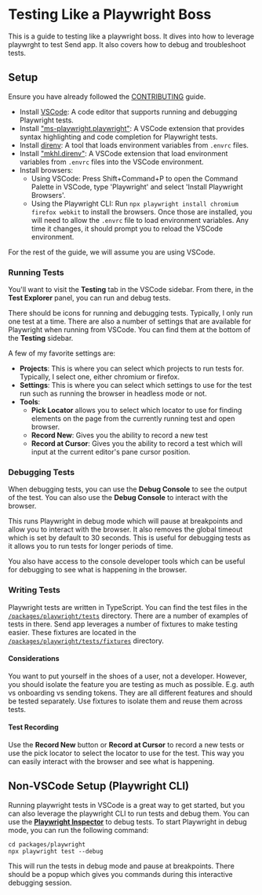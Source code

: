 
# Testing Like a Playwright Boss

This is a guide to testing like a playwright boss. It dives into how to leverage playwrght to test Send app. It also covers how to debug and troubleshoot tests.

## Setup

Ensure you have already followed the [CONTRIBUTING](/CONTRIBUTING.md) guide.

- Install [VSCode](https://code.visualstudio.com/): A code editor that supports running and debugging Playwright tests.
- Install ["ms-playwright.playwright"](https://marketplace.visualstudio.com/items?itemName=ms-playwright.playwright): A VSCode extension that provides syntax highlighting and code completion for Playwright tests.
- Install [direnv](https://direnv.net/): A tool that loads environment variables from `.envrc` files.
- Install ["mkhl.direnv"](https://marketplace.visualstudio.com/items?itemName=mkhl.direnv): A VSCode extension that load environment variables from `.envrc` files into the VSCode environment.
- Install browsers:
  - Using VSCode: Press Shift+Command+P to open the Command Palette in VSCode, type 'Playwright' and select 'Install Playwright Browsers'.
  - Using the Playwright CLI: Run `npx playwright install chromium firefox webkit` to install the browsers.
Once those are installed, you will need to allow the `.envrc` file to load environment variables. Any time it changes, it should prompt you to reload the VSCode environment.

For the rest of the guide, we will assume you are using VSCode.

### Running Tests

You'll want to visit the **Testing** tab in the VSCode sidebar. From there, in the **Test Explorer** panel, you can run and debug tests.

There should be icons for running and debugging tests. Typically, I only run one test at a time. There are also a number of settings that are available for Playwright when running from VSCode. You can find them at the bottom of the **Testing** sidebar.

A few of my favorite settings are:

- **Projects**: This is where you can select which projects to run tests for. Typically, I select one, either chromium or firefox.
- **Settings**: This is where you can select which settings to use for the test run such as running the browser in headless mode or not.
- **Tools**:
  - **Pick Locator** allows you to select which locator to use for finding elements on the page from the currently running test and open browser.
  - **Record New**: Gives you the ability to record a new test
  - **Record at Cursor**: Gives you the ability to record a test which will input at the current editor's pane cursor position.

### Debugging Tests

When debugging tests, you can use the **Debug Console** to see the output of the test. You can also use the **Debug Console** to interact with the browser.

This runs Playwright in debug mode which will pause at breakpoints and allow you to interact with the browser. It also removes the global timeout which is set by default to 30 seconds. This is useful for debugging tests as it allows you to run tests for longer periods of time.

You also have access to the console developer tools which can be useful for debugging to see what is happening in the browser.

### Writing Tests

Playwright tests are written in TypeScript. You can find the test files in the [`/packages/playwright/tests`](/packages/playwright) directory. There are a number of examples of tests in there. Send app leverages a number of fixtures to make testing easier. These fixtures are located in the [`/packages/playwright/tests/fixtures`](/packages/playwright/tests/fixtures) directory.

#### Considerations

You want to put yourself in the shoes of a user, not a developer. However, you should isolate the feature you are testing as much as possible. E.g. auth vs onboarding vs sending tokens. They are all different features and should be tested separately. Use fixtures to isolate them and reuse them across tests.

#### Test Recording

Use the **Record New** button or **Record at Cursor** to record a new tests or use the pick locator to select the locator to use for the test. This way you can easily interact with the browser and see what is happening.

## Non-VSCode Setup (Playwright CLI)

Running playwright tests in VSCode is a great way to get started, but you can also leverage the playwright CLI to run tests and debug them. You can use the [**Playwright Inspector**](https://playwright.dev/docs/inspector) to debug tests. To start Playwright in debug mode, you can run the following command:

```shell
cd packages/playwright
npx playwright test --debug
```

This will run the tests in debug mode and pause at breakpoints. There should be a popup which gives you commands during this interactive debugging session.
